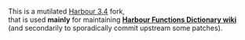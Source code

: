 This is a mutilated [Harbour 3.4](https://github.com/vszakats/harbour-core) fork,  
that is used **mainly** for maintaining   [**Harbour Functions Dictionary wiki**](https://github.com/Petewg/V-harbour-core/wiki)   
(and secondarily to sporadically commit upstream some patches).   
